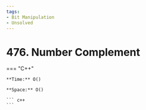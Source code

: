 ```yaml
---
tags:
- Bit Manipulation
- Unsolved
---
```



# 476. Number Complement

=== "C++"

    **Time:** O()

    **Space:** O()

    ``` c++
    ```